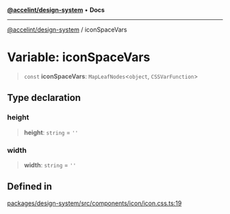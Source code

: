 [**@accelint/design-system**](../README.md) • **Docs**

***

[@accelint/design-system](../README.md) / iconSpaceVars

# Variable: iconSpaceVars

> `const` **iconSpaceVars**: `MapLeafNodes`\<`object`, `CSSVarFunction`\>

## Type declaration

### height

> **height**: `string` = `''`

### width

> **width**: `string` = `''`

## Defined in

[packages/design-system/src/components/icon/icon.css.ts:19](https://github.com/gohypergiant/standard-toolkit/blob/258694cea8ed8bbd956b3cf5da47c2c9debcf127/packages/design-system/src/components/icon/icon.css.ts#L19)
